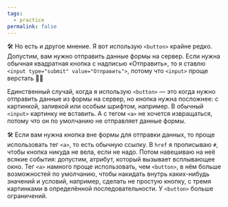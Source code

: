 ```yaml
---
tags:
  - practice
permalink: false
---
```


🛠 Но есть и другое мнение. Я вот использую `<button>` крайне редко. Допустим, вам нужно отправить данные формы на сервер. Если нужна обычная квадратная кнопка с надписью «Отправить», то я ставлю `<input type="submit" value="Отправить">`, потому что `<input>` проще верстать 🤷‍♂️

Единственный случай, когда я использую `<button>` — это когда нужно отправить данные из формы на сервер, но кнопка нужна посложнее: с картинкой, заливкой или особым шрифтом, например. В обычный `<input>` картинку не вставить. А с тегом `<a>` не хочется извращаться, потому что он по умолчанию не отправляет данные формы.

🛠 Если вам нужна кнопка вне формы для отправки данных, то проще использовать тег `<a>`, то есть обычную ссылку. В `href` я прописываю `#`, чтобы кнопка никуда не вела, если не надо. Потом навешиваю на неё всякие события: допустим, атрибут, который вызывает всплывающее окно. Тег `<a>` намного проще использовать, чем `<button>`, в нём больше возможностей по умолчанию, чтобы накидать внутрь каких-нибудь значений и условий, например, сделать не простую кнопку, с тремя картинками в определённой последовательности. У `<button>` больше ограничений.
